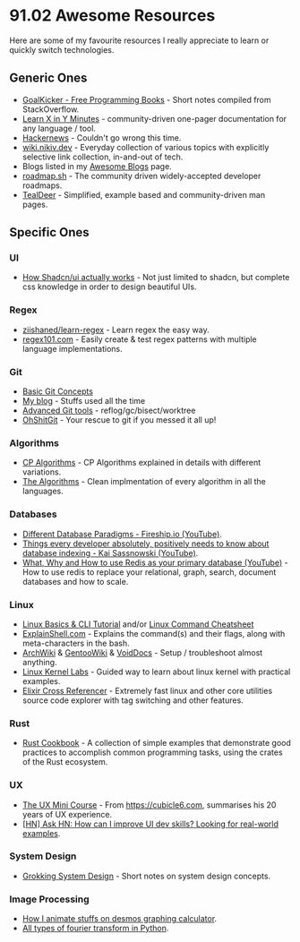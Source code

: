 # 91.02 Awesome Resources

Here are some of my favourite resources I really appreciate to learn or quickly switch technologies.


## Generic Ones

* [GoalKicker - Free Programming Books](https://goalkicker.com) - Short notes compiled from StackOverflow.
* [Learn X in Y Minutes](http://learnxinyminutes.com) - community-driven one-pager documentation for any language / tool.
* [Hackernews](https://news.ycombinator.com/) - Couldn't go wrong this time.
* [wiki.nikiv.dev](https://wiki.nikiv.dev/) - Everyday collection of various topics with explicitly selective link collection, in-and-out of tech.
* Blogs listed in my [Awesome Blogs](/awesome/truly/blogs) page.
* [roadmap.sh](https://roadmap.sh) - The community driven widely-accepted developer roadmaps.
* [TealDeer](https://github.com/dbrgn/tealdeer) - Simplified, example based and community-driven man pages.


## Specific Ones

### UI

* [How Shadcn/ui actually works](https://www.youtube.com/watch?v=AqmMx_JidGo) - Not just limited to shadcn, but complete
  css knowledge in order to design beautiful UIs.

### Regex

* [ziishaned/learn-regex](https://github.com/ziishaned/learn-regex) - Learn regex the easy way.
* [regex101.com](https://regex101.com) - Easily create & test regex patterns with multiple language implementations.

### Git

* [Basic Git Concepts](https://opensource.com/article/22/11/git-concepts)
* [My blog](/blogs/git) - Stuffs used all the time
* [Advanced Git tools](https://opensource.com/article/22/11/git-tools) - reflog/gc/bisect/worktree
* [OhShitGit](https://ohshitgit.com) - Your rescue to git if you messed it all up!

### Algorithms

* [CP Algorithms](https://cp-algorithms.com) - CP Algorithms explained in details with different variations.
* [The Algorithms](https://the-algorithms.com) - Clean implmentation of every algorithm in all the languages.

### Databases

* [Different Database Paradigms - Fireship.io (YouTube)](https://www.youtube.com/watch?v=W2Z7fbCLSTw).
* [Things every developer absolutely, positively needs to know about database indexing - Kai Sassnowski (YouTube)](https://www.youtube.com/watch?v=HubezKbFL7E).
* [What, Why and How to use Redis as your primary database (YouTube)](https://www.youtube.com/watch?v=OqCK95AS-YE) - How to use redis to replace your relational, graph, search, document databases and how to scale.

### Linux

* [Linux Basics & CLI Tutorial](https://www.freecodecamp.org/news/linux-command-line-tutorial) and/or [Linux Command Cheatsheet](https://www.codelivly.com/mastering-linux-the-top-commands-every-server-administrator-should-know)
* [ExplainShell.com](https://www.explainshell.com) - Explains the command(s) and their flags, along with meta-characters in the bash.
* [ArchWiki](https://wiki.archlinux.org) & [GentooWiki](https://wiki.gentoo.org/wiki/Main_Page) & [VoidDocs](https://docs.voidlinux.org) - Setup / troubleshoot almost anything.
* [Linux Kernel Labs](https://linux-kernel-labs.github.io/refs/heads/master/lectures/intro.html) - Guided way to learn about linux kernel with practical examples.
* [Elixir Cross Referencer](https://elixir.bootlin.com) - Extremely fast linux and other core utilities source code explorer with tag switching and other features.

### Rust

* [Rust Cookbook](https://rust-lang-nursery.github.io/rust-cookbook/intro.html) - A collection of simple examples that demonstrate good practices to accomplish common programming tasks, using the crates of the Rust ecosystem.

### UX

* [The UX Mini Course](https://the-ux-mini-course.com) - From https://cubicle6.com, summarises his 20 years of UX experience.
* [[HN]	Ask HN: How can I improve UI dev skills? Looking for real-world examples](https://news.ycombinator.com/item?id=41569141).

### System Design

* [Grokking System Design](https://github.com/Jeevan-kumar-Raj/Grokking-System-Design) - Short notes on system design concepts.

### Image Processing

* [How I animate stuffs on desmos graphing calculator](https://youtu.be/BQvBq3K50u8).
* [All types of fourier transform in Python](https://www.youtube.com/watch?v=GKsCWivmlHg).
